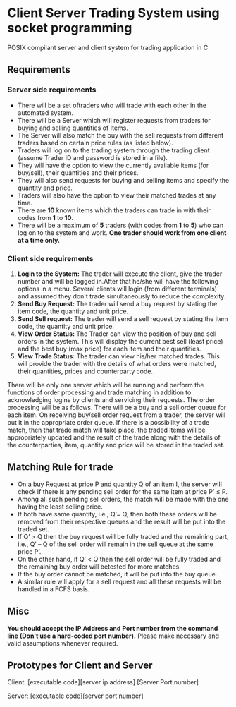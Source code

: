 # Client Server Trading System using socket programming

POSIX compilant server and client system for trading application in C

## Requirements

### Server side requirements

- There will be a set oftraders who will trade with each other in the automated system.
- There will be a Server which will register requests from traders for buying and selling quantities of Items.
- The Server will also match the buy with the sell requests from different traders based on certain price rules (as listed below).
- Traders will log on to the trading system through the trading client (assume Trader ID and password is stored in a file).
- They will have the option to view the currently available items (for buy/sell), their quantities and their prices.
- They will also send requests for buying and selling items and specify the quantity and price.
- Traders will also have the option to view their matched trades at any time.
- There are **10** known items which the traders can trade in with their codes from **1** to **10**.
- There will be a maximum of **5** traders (with codes from **1** to **5**) who can log on to the system and work. **One trader should work from one client at a time only.**

### Client side requirements

1. **Login to the System:** The trader will execute the client, give the trader number and will be logged in.After that he/she will have the following options in a menu. Several clients will login (from different terminals) and assumed they don't trade simultaneously to reduce the complexity.
2. **Send Buy Request:** The trader will send a buy request by stating the item code, the quantity and unit price.
3. **Send Sell request:** The trader will send a sell request by stating the item code, the quantity and unit price.
4. **View Order Status:** The Trader can view the position of buy and sell orders in the system. This will display the current best sell (least price) and the best buy (max price) for each item and their quantities.
5. **View Trade Status:** The trader can view his/her matched trades. This will provide the trader with the details of what orders were matched, their quantities, prices and counterparty code.

There will be only one server which will be running and perform the functions of order processing and trade matching in addition to acknowledging logins by clients and servicing their requests. The order processing will be as follows. There will be a buy and a sell order queue for each item. On receiving buy/sell order request from a trader, the server will put it in the appropriate order queue. If there is a possibility of a trade match, then that trade match will take place, the traded items will be appropriately updated and the result of the trade along with the details of the counterparties, item, quantity and price will be stored in the traded set.

## Matching Rule for trade

- On a buy Request at price P and quantity Q of an item I, the server will check if there is any pending sell order for the same item at price P’ ≤ P.
- Among all such pending sell orders, the match will be made with the one having the least selling price.
- If both have same quantity, i.e., Q’= Q, then both these orders will be removed from their respective queues and the result will be put into the traded set.
- If Q’ > Q then the buy request will be fully traded and the remaining part, i.e., Q’ – Q of the sell order will remain in the sell queue at the same price P’.
- On the other hand, if Q’ < Q then the sell order will be fully traded and the remaining buy order will betested for more matches.
- If the buy order cannot be matched, it will be put into the buy queue.
- A similar rule will apply for a sell request and all these requests will be handled in a FCFS basis.

## Misc

**You should accept the IP Address and Port number from the command line (Don't use a hard-coded port number).** Please make necessary and valid assumptions whenever required.

## Prototypes for Client and Server

Client: [executable code][server ip address] [Server Port number]

Server: [executable code][server port number]
